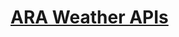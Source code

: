 # [ARA Weather APIs](https://arawireless.readthedocs.io/en/latest/ara_api_reference/araweather.html)


